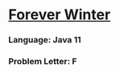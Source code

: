 # [Forever Winter](https://codeforces.com/contest/1829/problem/F)

### Language: Java 11

### Problem Letter: F
